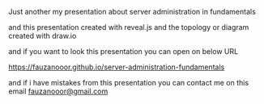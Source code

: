 Just another my presentation about server administration in fundamentals

and this presentation created with reveal.js and the topology or diagram created with draw.io

and if you want to look this presentation you can open on below URL

https://fauzanooor.github.io/server-administration-fundamentals

and if i have mistakes from this presentation you can contact me on this email fauzanooor@gmail.com
